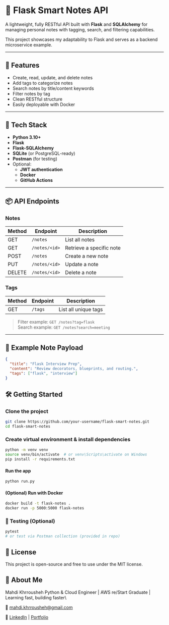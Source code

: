 # 📝 Flask Smart Notes API

A lightweight, fully RESTful API built with **Flask** and **SQLAlchemy** for managing personal notes with tagging, search, and filtering capabilities.

This project showcases my adaptability to Flask and serves as a backend microservice example.

---

## 🚀 Features

- Create, read, update, and delete notes
- Add tags to categorize notes
- Search notes by title/content keywords
- Filter notes by tag
- Clean RESTful structure
- Easily deployable with Docker

---

## 🔧 Tech Stack

- **Python 3.10+**
- **Flask**
- **Flask-SQLAlchemy**
- **SQLite** (or PostgreSQL-ready)
- **Postman** (for testing)
- Optional:
  - **JWT authentication**
  - **Docker**
  - **GitHub Actions**

---

## 📦 API Endpoints

### Notes

| Method | Endpoint          | Description               |
|--------|-------------------|---------------------------|
| GET    | `/notes`          | List all notes            |
| GET    | `/notes/<id>`     | Retrieve a specific note  |
| POST   | `/notes`          | Create a new note         |
| PUT    | `/notes/<id>`     | Update a note             |
| DELETE | `/notes/<id>`     | Delete a note             |

### Tags

| Method | Endpoint      | Description           |
|--------|---------------|-----------------------|
| GET    | `/tags`       | List all unique tags  |

> Filter example: `GET /notes?tag=flask`  
> Search example: `GET /notes?search=meeting`

---

## 🧪 Example Note Payload

```json
{
  "title": "Flask Interview Prep",
  "content": "Review decorators, blueprints, and routing.",
  "tags": ["flask", "interview"]
}
```
## 🛠️ Getting Started
### Clone the project
```bash
git clone https://github.com/your-username/flask-smart-notes.git
cd flask-smart-notes
```
### Create virtual environment & install dependencies
```bash
python -m venv venv
source venv/bin/activate  # or venv\Scripts\activate on Windows
pip install -r requirements.txt
```

#### Run the app
```bash
python run.py
```
#### (Optional) Run with Docker
```bash
docker build -t flask-notes .
docker run -p 5000:5000 flask-notes
```
### 🧪 Testing (Optional)
```bash
pytest
# or test via Postman collection (provided in repo)
```
## 📄 License

This project is open-source and free to use under the MIT license.

## 🙋 About Me
Mahdi Khrrousheh
Python & Cloud Engineer | AWS re/Start Graduate | Learning fast, building faster\

📧 [mahdi.khrrousheh@gmail.com](mailto:mahdi.khrrousheh@gmail.com)

🔗 [LinkedIn](https://www.linkedin.com/in/khrrousheh/) | [Portfolio](https://khrrousheh.github.io/Khrrousheh/)